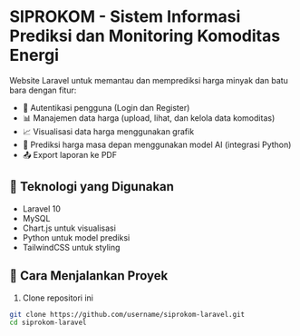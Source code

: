 # SIPROKOM - Sistem Informasi Prediksi dan Monitoring Komoditas Energi

Website Laravel untuk memantau dan memprediksi harga minyak dan batu bara dengan fitur:
- 🔐 Autentikasi pengguna (Login dan Register)
- 📊 Manajemen data harga (upload, lihat, dan kelola data komoditas)
- 📈 Visualisasi data harga menggunakan grafik
- 🤖 Prediksi harga masa depan menggunakan model AI (integrasi Python)
- 📤 Export laporan ke PDF

## 🔧 Teknologi yang Digunakan
- Laravel 10
- MySQL
- Chart.js untuk visualisasi
- Python untuk model prediksi
- TailwindCSS untuk styling

## 🚀 Cara Menjalankan Proyek

1. Clone repositori ini
```bash
git clone https://github.com/username/siprokom-laravel.git
cd siprokom-laravel
